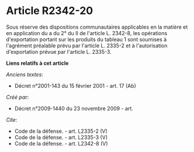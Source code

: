 # Article R2342-20

Sous réserve des dispositions communautaires applicables en la matière et en application du a du 2° du II de l'article L.
2342-8, les opérations d'exportation portant sur les produits du tableau 1 sont soumises à l'agrément préalable prévu par
l'article L. 2335-2 et à l'autorisation d'exportation prévue par l'article L. 2335-3.

**Liens relatifs à cet article**

_Anciens textes_:

  - Décret n°2001-143 du 15 février 2001 - art. 17 (Ab)

_Créé par_:

  - Décret n°2009-1440 du 23 novembre 2009 - art.

_Cite_:

  - Code de la défense. - art. L2335-2 (V)
  - Code de la défense. - art. L2335-3 (V)
  - Code de la défense. - art. L2342-8 (V)
